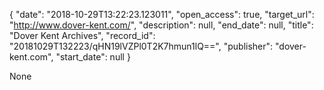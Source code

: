 {
  "date": "2018-10-29T13:22:23.123011", 
  "open_access": true, 
  "target_url": "http://www.dover-kent.com/", 
  "description": null, 
  "end_date": null, 
  "title": "Dover Kent Archives", 
  "record_id": "20181029T132223/qHN19lVZPl0T2K7hmun1lQ==", 
  "publisher": "dover-kent.com", 
  "start_date": null
}

None